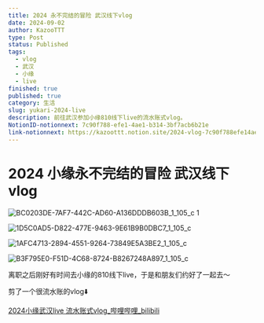 ```yaml
---
title: 2024 永不完结的冒险 武汉线下vlog
date: 2024-09-02
author: KazooTTT
type: Post
status: Published
tags:
  - vlog
  - 武汉
  - 小缘
  - live
finished: true
published: true
category: 生活
slug: yukari-2024-live
description: 前往武汉参加小缘810线下live的流水账式vlog。
NotionID-notionnext: 7c90f788-efe1-4ae1-b314-3bf7acb6b21e
link-notionnext: https://kazoottt.notion.site/2024-vlog-7c90f788efe14ae1b3143bf7acb6b21e
---
```


# 2024 小缘永不完结的冒险 武汉线下vlog

![BC0203DE-7AF7-442C-AD60-A136DDDB603B_1_105_c 1](https://pictures.kazoottt.top/2024/09/20240902-41822c72da727100ce156e6e15d1eed6.jpeg)

![1D5C0AD5-D822-477E-9463-9E61B9B0DBC7_1_105_c](https://pictures.kazoottt.top/2024/09/20240902-e2665439baf6b12ce76c19575a03b5e2.jpeg)

![1AFC4713-2894-4551-9264-73849E5A3BE2_1_105_c](https://pictures.kazoottt.top/2024/09/20240902-86b6949773a9845b6fc508c877d3c311.jpeg)

![B3F795E0-F51D-4C68-8724-B8267248A897_1_105_c](https://pictures.kazoottt.top/2024/09/20240902-f819e2b9f2c521fb8076be24410cbfbb.jpeg)

离职之后刚好有时间去小缘的810线下live，于是和朋友们约好了一起去～

剪了一个很流水账的vlog⬇️

[2024小缘武汉live 流水账式vlog\_哔哩哔哩\_bilibili](https://www.bilibili.com/video/BV1BLWMeMEVU/)
